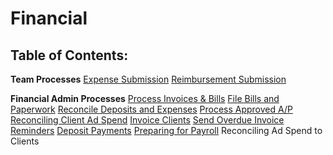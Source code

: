 <!-- TITLE: Financial -->
<!-- SUBTITLE: Internal Brolik financial processes -->

# Financial
## Table of Contents:

**Team Processes**
[Expense Submission](http://wiki.brolik.com/financial/expense-submission)
[Reimbursement Submission](http://wiki.brolik.com/financial/reimbursement-submission)

**Financial Admin Processes**
[Process Invoices & Bills](http://wiki.brolik.com/financial/process-invoices-and-bills)
[File Bills and Paperwork](http://wiki.brolik.com/financial/file-bills-and-paperwork)
[Reconcile Deposits and Expenses](http://wiki.brolik.com/financial/reconcile-deposits-and-expenses)
[Process Approved A/P](http://wiki.brolik.com/financial/process-approved-ap)
[Reconciling Client Ad Spend](http://wiki.brolik.com/financial/reconciling-client-ad-spend)
[Invoice Clients](http://wiki.brolik.com/financial/invoice-clients)
[Send Overdue Invoice Reminders](http://wiki.brolik.com/financial/send-overdue-invoice-reminders)
[Deposit Payments](http://wiki.brolik.com/financial/deposit-payments)
[Preparing for Payroll](http://wiki.brolik.com/financial/preparing-for-payroll)
Reconciling Ad Spend to Clients

